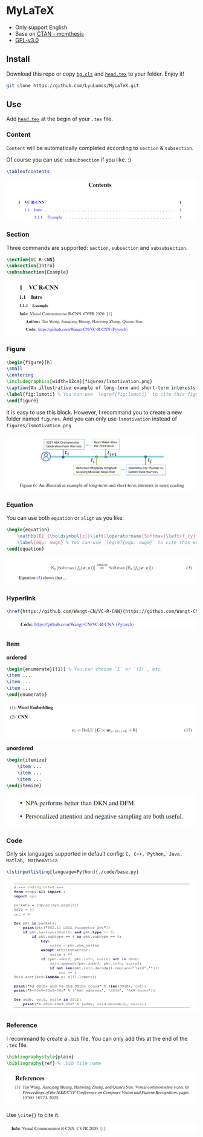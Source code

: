 # MyLaTeX

- Only support English.
- Base on [CTAN - mcmthesis](https://www.ctan.org/pkg/mcmthesis)
- [GPL-v3.0](LICENSE)

## Install

Download this repo or copy [`bg.cls`](bg.cls) and [`head.tex`](head.tex) to your folder. Enjoy it!

```bash
git clone https://github.com/LyuLumos/MyLaTeX.git
```



## Use

Add [`head.tex`](head.tex) at the begin of your `.tex` file.

### Content
`Content` will be automatically completed according to `section` & `subsection`.

Of course you can use `subsubsection` if you like. :)

```latex
\tableofcontents
```
![](imgs/2021-08-17-18-13-32.png)


### Section

Three commands are supported: `section`, `subsection` and `subsubsection`.

```latex
\section{VC R-CNN}
\subsection{Intro}
\subsubsection{Example}
```

![](imgs/2021-08-17-17-43-51.png)

### Figure

```latex
\begin{figure}[h]
\small
\centering   
\includegraphics[width=12cm]{figures/lsmotivation.png} 
\caption{An illustrative example of long-term and short-term interests in news reading} 
\label{fig:lsmoti} % You can use `\eqref{fig:lsmoti}` to cite this figure.
\end{figure}
```

It is easy to use this block. However, I recommand you to create a new folder named `figures`. And you can only use `lsmotivation` instead of `figures/lsmotivation.png`

![](imgs/2021-10-01-02-46-44.png)


### Equation

You can use both `equation` or `align` as you like.



```latex
\begin{equation}
    \mathbb{E}_{\boldsymbol{z}}\left[\operatorname{Softmax}\left(f_{y}(\boldsymbol{x}, \boldsymbol{z})\right)\right] \stackrel{\mathrm{NWGM}}{\approx} \operatorname{Softmax}\left(\mathbb{E}_{\boldsymbol{z}}\left[f_{y}(\boldsymbol{x}, \boldsymbol{z})\right]\right)
    \label{equ: nwgm} % You can use `\eqref{equ: nwgm}` to cite this equation.
\end{equation}
```

![](imgs/2021-08-17-18-09-32.png)

### Hyperlink
```latex
\href{https://github.com/Wangt-CN/VC-R-CNN}{https://github.com/Wangt-CN/VC-R-CNN (Pytorch)}
```

![](imgs/2021-08-17-18-21-30.png)

### Item

**ordered** 

```latex
\begin{enumerate}[(1)] % You can choose `1` or `(1)`, etc.
\item ...
\item ...
\item ...
\end{enumerate}
```

![](imgs/2021-10-01-02-45-26.png)

**unordered**
```latex
\begin{itemize}
    \item ...
    \item ...
    \item ...
\end{itemize}
```

![](imgs/2021-10-01-02-42-37.png)

### Code 

Only six languages supported in default config:  `C, C++, Python, Java, Matlab, Mathematica`

```latex
\lstinputlisting[language=Python]{./code/base.py} 
```
![](imgs/2021-08-17-18-01-30.png)

### Reference

I recommand to create a `.bib` file. You can only add this at the end of the `.tex` file.

```latex
\bibliographystyle{plain}
\bibliography{ref} % .bib file name
```

![](imgs/2021-08-17-18-18-01.png)

Use `\cite{}` to cite it.

![](imgs/2021-08-17-18-18-42.png)

